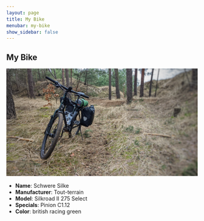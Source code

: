 ```yaml
---
layout: page
title: My Bike
menubar: my-bike
show_sidebar: false
---
```


## My Bike

![Image](images/PXL_20220227_125220709-01.jpeg)
- **Name**: Schwere Silke
- **Manufacturer**: Tout-terrain
- **Model**: Silkroad II 275 Select
- **Specials**: Pinion C1.12 
- **Color**: british racing green